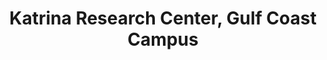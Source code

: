 ---
layout: repo
title: "Katrina Research Center, Gulf Coast Campus"
id: 23988
permalink: repos/23988/
---
